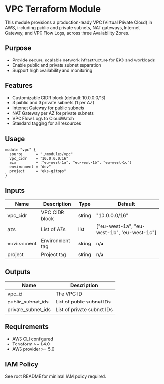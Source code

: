 # VPC Terraform Module

This module provisions a production-ready VPC (Virtual Private Cloud) in AWS, including public and private subnets, NAT gateways, Internet Gateway, and VPC Flow Logs, across three Availability Zones.

## Purpose
- Provide secure, scalable network infrastructure for EKS and workloads
- Enable public and private subnet separation
- Support high availability and monitoring

## Features
- Customizable CIDR block (default: 10.0.0.0/16)
- 3 public and 3 private subnets (1 per AZ)
- Internet Gateway for public subnets
- NAT Gateway per AZ for private subnets
- VPC Flow Logs to CloudWatch
- Standard tagging for all resources

## Usage
```hcl
module "vpc" {
  source      = "./modules/vpc"
  vpc_cidr    = "10.0.0.0/16"
  azs         = ["eu-west-1a", "eu-west-1b", "eu-west-1c"]
  environment = "dev"
  project     = "eks-gitops"
}
```

## Inputs
| Name        | Description                | Type   | Default         |
|-------------|----------------------------|--------|-----------------|
| vpc_cidr    | VPC CIDR block             | string | "10.0.0.0/16"   |
| azs         | List of AZs                | list   | ["eu-west-1a", "eu-west-1b", "eu-west-1c"] |
| environment | Environment tag            | string | n/a             |
| project     | Project tag                | string | n/a             |

## Outputs
| Name                | Description                |
|---------------------|----------------------------|
| vpc_id              | The VPC ID                 |
| public_subnet_ids   | List of public subnet IDs  |
| private_subnet_ids  | List of private subnet IDs |

## Requirements
- AWS CLI configured
- Terraform >= 1.4.0
- AWS provider >= 5.0

## IAM Policy
See root README for minimal IAM policy required.
